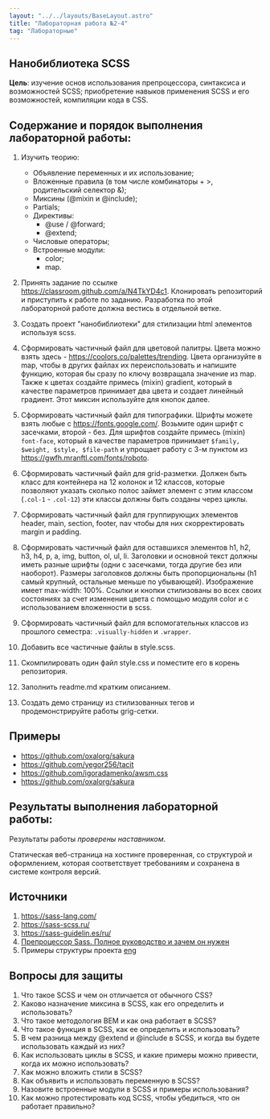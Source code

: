 ```yaml
---
layout: "../../layouts/BaseLayout.astro"
title: "Лабораторная работа №2-4"
tag: "Лабораторные"
---
```


## Нанобиблиотека SCSS

**Цель**: изучение основ использования препроцессора, синтаксиса и возможностей SCSS; приобретение навыков применения SCSS и его возможностей, компиляции кода в CSS.

## Содержание и порядок выполнения лабораторной работы:

1. Изучить теорию:

   - Объявление переменных и их использование;
   - Вложенные правила (в том числе комбинаторы + >, родительский селектор &);
   - Миксины (@mixin и @include);
   - Partials;
   - Директивы:
     - @use / @forward;
     - @extend;
   - Числовые операторы;
   - Встроенные модули:
     - color;
     - map.

1. Принять задание по ссылке https://classroom.github.com/a/N4TkYD4c1. Клонировать репозиторий и приступить к работе по заданию. Разработка по этой лабораторной работе должна вестись в отдельной ветке.
1. Создать проект "нанобиблиотеки" для стилизации html элементов используя scss.
1. Сформировать частичный файл для цветовой палитры. Цвета можно взять здесь - https://coolors.co/palettes/trending. Цвета организуйте в map, чтобы в других файлах их переиспользовать и напишите функцию, которая бы сразу по ключу возвращала значение из map. Также к цветах создайте примесь (mixin) gradient, который в качестве параметров принимает два цвета и создает линейный градиент. Этот миксин используйте для кнопок далее.
1. Сформировать частичный файл для типографики. Шрифты можете взять любые с https://fonts.google.com/. Возьмите один шрифт с засечками, второй - без. Для шрифтов создайте примесь (mixin) `font-face`, который в качестве параметров принимает `$family, $weight, $style, $file-path` и упрощает работу с 3-м пунктом из https://gwfh.mranftl.com/fonts/roboto.
1. Сформировать частичный файл для grid-разметки. Должен быть класс для контейнера на 12 колонок и 12 классов, которые позволяют указать сколько полос займет элемент с этим классом (`.col-1` - `.col-12`) эти классы должны быть созданы через циклы.
1. Сформировать частичный файл для группирующих элементов header, main, section, footer, nav чтобы для них скорректировать margin и padding.
1. Сформировать частичный файл для оставшихся элементов h1, h2, h3, h4, p, a, img, button, ol, ul, li. Заголовки и основной текст должны иметь разные шрифты (одни с засечками, тогда другие без или наоборот). Размеры заголовков должны быть пропорциональны (h1 самый крупный, остальные меньше по убывающей). Изображение имеет max-width: 100%. Ссылки и кнопки стилизованы во всех своих состояниях за счет изменения цвета с помощью модуля color и c использованием вложенности в scss.
1. Сформировать частичный файл для вспомогательных классов из прошлого семестра: `.visually-hidden` и `.wrapper`.
1. Добавить все частичные файлы в style.scss.
1. Скомпилировать один файл style.css и поместите его в корень репозитория.
1. Заполнить readme.md кратким описанием.
1. Создать демо страницу из стилизованных тегов и продемонстрируйте работы grig-сетки.

## Примеры

- https://github.com/oxalorg/sakura
- https://github.com/yegor256/tacit
- https://github.com/igoradamenko/awsm.css
- https://github.com/oxalorg/sakura

## Результаты выполнения лабораторной работы:

Результаты работы _проверены наставником_.

Статическая веб-страница на хостинге проверенная, со структурой и оформлением, которая соответствует требованиям и сохранена в системе контроля версий.

## Источники

1. https://sass-lang.com/
1. https://sass-scss.ru/
1. https://sass-guidelin.es/ru/
1. [Препроцессор Sass. Полное руководство и зачем он нужен](https://medium.com/@stasonmars/%D0%BF%D1%80%D0%B5%D0%BF%D1%80%D0%BE%D1%86%D0%B5%D1%81%D1%81%D0%BE%D1%80-sass-%D0%BF%D0%BE%D0%BB%D0%BD%D0%BE%D0%B5-%D1%80%D1%83%D0%BA%D0%BE%D0%B2%D0%BE%D0%B4%D1%81%D1%82%D0%B2%D0%BE-%D0%B8-%D0%B7%D0%B0%D1%87%D0%B5%D0%BC-%D0%BE%D0%BD-%D0%BD%D1%83%D0%B6%D0%B5%D0%BD-20fb638e29e3)
1. Примеры структуры проекта [eng](https://itnext.io/structuring-your-sass-projects-c8d41fa55ed4)

## Вопросы для защиты

1. Что такое SCSS и чем он отличается от обычного CSS?
1. Каково назначение миксина в SCSS, как его определить и использовать?
1. Что такое методология BEM и как она работает в SCSS?
1. Что такое функция в SCSS, как ее определить и использовать?
1. В чем разница между @extend и @include в SCSS, и когда вы будете использовать каждый из них?
1. Как использовать циклы в SCSS, и какие примеры можно привести, когда их можно использовать?
1. Как можно вложить стили в SCSS?
1. Как объявить и использовать переменную в SCSS?
1. Назовите встроенные модули в SCSS и примеры использования?
1. Как можно протестировать код SCSS, чтобы убедиться, что он работает правильно?
